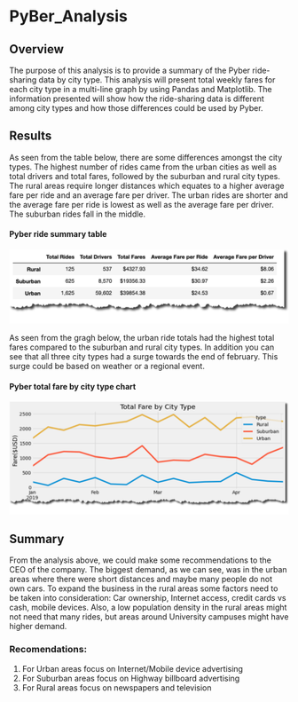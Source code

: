 # PyBer_Analysis

## Overview
The purpose of this analysis is to provide a summary of the Pyber ride-sharing data by city type.  This analysis will present total weekly fares for each city type in a multi-line graph by using Pandas and Matplotlib. The information presented will show how the ride-sharing data is different among city types and how those differences could be used by Pyber.

## Results
As seen from the table below, there are some differences amongst the city types.  The highest number of rides came from the urban cities as well as total drivers and total fares, followed by the suburban and rural city types.  The rural areas require longer distances which equates to a higher average fare per ride and an average fare per driver.  The urban rides are shorter and the average fare per ride is lowest as well as the average fare per driver.  The suburban rides fall in the middle.

#### Pyber ride summary table
![image_name](https://github.com/jh2010/PyBer_Analysis/blob/master/images/pyber-ride-summary.png)

As seen from the gragh below, the urban ride totals had the highest total fares compared to the suburban and rural city types.  In addition you can see that all three city types had a surge towards the end of february.  This surge could be based on weather or a regional event.

#### Pyber total fare by city type chart
![image_name](https://github.com/jh2010/PyBer_Analysis/blob/master/images/pyber-total_fare_by_city_type.png)

## Summary
From the analysis above, we could make some recommendations to the CEO of the company.  The biggest demand, as we can see, was in the urban areas where there were short distances and maybe many people do not own cars.  To expand the business in the rural areas some factors need to be taken into consideration: Car ownership, Internet access, credit cards vs cash, mobile devices.  Also, a low population density in the rural areas might not need that many rides, but areas around University campuses might have higher demand.

### Recomendations:
1.  For Urban areas focus on Internet/Mobile device advertising
2.  For Suburban areas focus on Highway billboard advertising
3.  For Rural areas focus on newspapers and television

